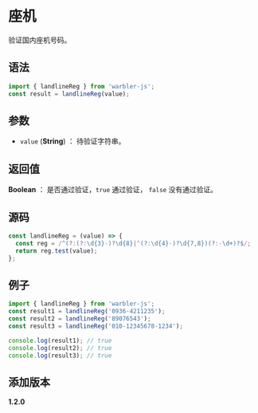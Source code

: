 # 座机

验证国内座机号码。

## 语法

```js
import { landlineReg } from 'warbler-js';
const result = landlineReg(value);
```

## 参数

- `value` (**String**) ： 待验证字符串。

## 返回值

**Boolean** ： 是否通过验证，`true` 通过验证， `false` 没有通过验证。

## 源码

```js
const landlineReg = (value) => {
  const reg = /^(?:(?:\d{3}-)?\d{8}|^(?:\d{4}-)?\d{7,8})(?:-\d+)?$/;
  return reg.test(value);
};
```

## 例子

```js
import { landlineReg } from 'warbler-js';
const result1 = landlineReg('0936-4211235');
const result2 = landlineReg('89076543');
const result3 = landlineReg('010-12345678-1234');

console.log(result1); // true
console.log(result2); // true
console.log(result3); // true
```

## 添加版本

**1.2.0**
